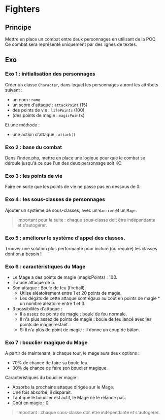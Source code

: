 # Fighters

## Principe
Mettre en place un combat entre deux personnages en utilisant de la POO.
Ce combat sera représenté uniquement par des lignes de textes.

## Exo

### Exo 1 : initialisation des personnages
Créer un classe ```Character```, dans lequel les personnages auront les attributs suivant :
- un nom : ```name```
- un score d'attaque : ```attackPoint``` (15)
- des points de vie : ```lifePoints``` (100)
- (des points de magie : ```magicPoints```)

Et une méthode : 
- une action d'attaque : ```attack()```


### Exo 2 : base du combat
Dans l'index.php, mettre en place une logique pour que le combat se déroule jusqu'à ce que l'un des deux personnage soit KO.

### Exo 3 : les points de vie
Faire en sorte que les points de vie ne passe pas en dessous de 0.

### Exo 4 : les sous-classes de personnages
Ajouter un système de sous-classes, avec un ```Warrior``` et un ```Mage```.
> Important pour la suite : chaque sous-classe doit être indépendante et s'autogérer.

### Exo 5 : améliorer le système d'appel des classes.
Trouver une solution plus performante pour inclure (ou require) les classes dont on a besoin !

### Exo 6 : caractéristiques du Mage
- Le Mage a des points de magie (magicPoints) : 100.
- Il a une attaque de 5.
- Son attaque : Boule de feu (fireball).
    - Utlise aléatoirement entre 1 et 20 points de magie.
    - Les dégâts de cette attaque sont égaux au coût en points de magie * un nombre aléatoire entre 1 et 3.
- 3 possibilités d'attaque :
    - Il a assez de points de magie : boule de feu normale.
    - Il n'a plus assez de points de magie : boule de feu lancé avec les points de magie restant.
    - Si il n'a plus de point de magie : il donne un coup de bâton.

### Exo 7 : bouclier magique du Mage
A partir de maintenant, à chaque tour, le mage aura deux options :
- 70% de chance de faire sa boule feu.
- 30% de chance de faire son bouclier magique.

Caractéristiques du bouclier magie :
- Absorbe la prochaine attaque dirigée sur le Mage.
- Une fois absorbé, il disparait.
- Tant que le bouclier est actif, le Mage ne le relance pas.
- Coût en magie : 0.  
> Important : chaque sous-classe doit être indépendante et s'autogérer.